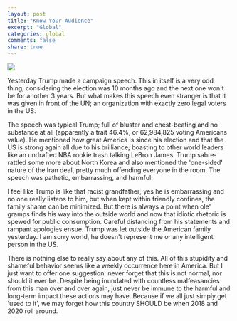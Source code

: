 ```yaml
---
layout: post
title: "Know Your Audience"
excerpt: "Global"
categories: global
comments: false
share: true
---
```


![](http://media.graytvinc.com/images/810*457/UN+Speech+Trump.JPG)


Yesterday Trump made a campaign speech. This in itself is a very odd thing, considering the election was 10 months ago and the next one won't be for another 3 years. But what makes this speech even stranger is that it was given in front of the UN; an organization with exactly zero legal voters in the US.



The speech was typical Trump; full of bluster and chest-beating and no substance at all (apparently a trait 46.4%, or 62,984,825 voting Americans value). He mentioned how great America is since his election and that the US is strong again all due to his brilliance; boasting to other world leaders like an undrafted NBA rookie trash talking LeBron James. Trump sabre-rattled some more about North Korea and also mentioned the 'one-sided' nature of the Iran deal, pretty much offending everyone in the room. The speech was pathetic, embarrassing, and harmful. 


I feel like Trump is like that racist grandfather; yes he is embarrassing and no one really listens to him, but when kept within friendly confines, the family shame can be minimized. But there is always a point when ole' gramps finds his way into the outside world and now that idiotic rhetoric is spewed for public consumption. Careful distancing from his statements and rampant apologies ensue. Trump was let outside the American family yesterday. I am sorry world, he doesn't represent me or any intelligent person in the US.


There is nothing else to really say about any of this. All of this stupidity and shameful behavior seems like a weekly occurrence here in America. But I just want to offer one suggestion: never forget that this is not normal, nor should it ever be. Despite being inundated with countless malfeasancies from this man over and over again, just never be immune to the harmful and long-term impact these actions may have. Because if we all just simply get 'used to it', we may forget how this country SHOULD be when 2018 and 2020 roll around. 







